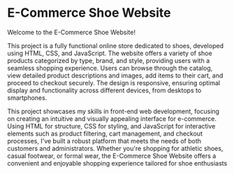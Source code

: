 # E-Commerce Shoe Website

Welcome to the E-Commerce Shoe Website!

This project is a fully functional online store dedicated to shoes, developed using HTML, CSS, and JavaScript. The website offers a variety of shoe products categorized by type, brand, and style, providing users with a seamless shopping experience. Users can browse through the catalog, view detailed product descriptions and images, add items to their cart, and proceed to checkout securely. The design is responsive, ensuring optimal display and functionality across different devices, from desktops to smartphones.

This project showcases my skills in front-end web development, focusing on creating an intuitive and visually appealing interface for e-commerce. Using HTML for structure, CSS for styling, and JavaScript for interactive elements such as product filtering, cart management, and checkout processes, I've built a robust platform that meets the needs of both customers and administrators. Whether you're shopping for athletic shoes, casual footwear, or formal wear, the E-Commerce Shoe Website offers a convenient and enjoyable shopping experience tailored for shoe enthusiasts

